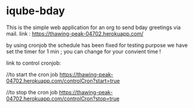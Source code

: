 # iqube-bday
This is the simple web application for an org to send bday greetings via mail.
link : https://thawing-peak-04702.herokuapp.com/


by using cronjob the schedule has been fixed for testing purpose we have set the timer for 1 min ;
you can change for your convient time !



link to control cronjob:

//to start the cron job
https://thawing-peak-04702.herokuapp.com/controlCron?start=true

//to stop the cron job
https://thawing-peak-04702.herokuapp.com/controlCron?stop=true
